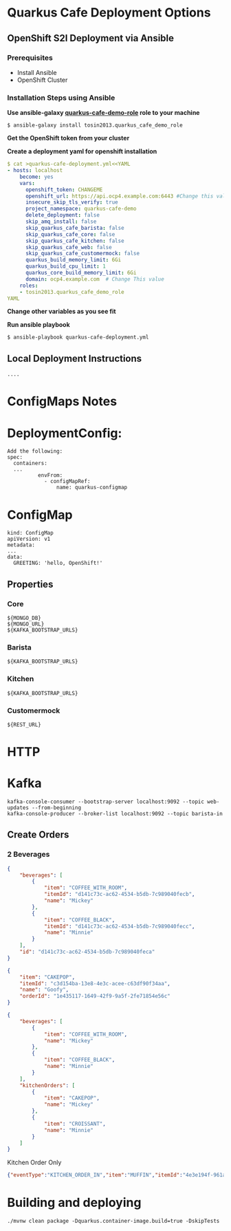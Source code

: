 # Quarkus Cafe Deployment Options 

## OpenShift S2I Deployment via Ansible 

### Prerequisites
* Install Ansible 
* OpenShift Cluster

### Installation Steps using Ansible 
**Use ansible-galaxy [quarkus-cafe-demo-role](https://github.com/tosin2013/quarkus-cafe-demo-role)  role to your machine**  
```shell
$ ansible-galaxy install tosin2013.quarkus_cafe_demo_role
```

**Get the OpenShift token from your cluster**  

**Create a deployment yaml for openshift installation**  
```yaml
$ cat >quarkus-cafe-deployment.yml<<YAML
- hosts: localhost
    become: yes
    vars:
      openshift_token: CHANGEME
      openshift_url: https://api.ocp4.example.com:6443 #Change this value
      insecure_skip_tls_verify: true
      project_namespace: quarkus-cafe-demo
      delete_deployment: false  
      skip_amq_install: false
      skip_quarkus_cafe_barista: false
      skip_quarkus_cafe_core: false
      skip_quarkus_cafe_kitchen: false
      skip_quarkus_cafe_web: false
      skip_quarkus_cafe_customermock: false
      quarkus_build_memory_limit: 6Gi
      quarkus_build_cpu_limit: 1
      quarkus_core_build_memory_limit: 6Gi
      domain: ocp4.example.com  # Change This value
    roles:
    - tosin2013.quarkus_cafe_demo_role
YAML

```


**Change other variables as you see fit**  

**Run ansible playbook**  
```shell
$ ansible-playbook quarkus-cafe-deployment.yml
```

## Local Deployment Instructions
```
....
```

# ConfigMaps Notes

# DeploymentConfig:
```
Add the following: 
spec:
  containers:
  ...
          envFrom:
            - configMapRef:
                name: quarkus-configmap
```

# ConfigMap
```
kind: ConfigMap
apiVersion: v1
metadata:
...
data:
  GREETING: 'hello, OpenShift!'
```
## Properties

### Core
```
${MONGO_DB}
${MONGO_URL}
${KAFKA_BOOTSTRAP_URLS}
```

### Barista
```
${KAFKA_BOOTSTRAP_URLS}
```

### Kitchen
```
${KAFKA_BOOTSTRAP_URLS}
```

### Customermock
```
${REST_URL}
```
# HTTP

# Kafka

```shell
kafka-console-consumer --bootstrap-server localhost:9092 --topic web-updates --from-beginning
kafka-console-producer --broker-list localhost:9092 --topic barista-in
```

## Create Orders

### 2 Beverages
```json
{
    "beverages": [
        {
            "item": "COFFEE_WITH_ROOM",
            "itemId": "d141c73c-ac62-4534-b5db-7c989040fecb",
            "name": "Mickey"
        },
        {
            "item": "COFFEE_BLACK",
            "itemId": "d141c73c-ac62-4534-b5db-7c989040fecc",
            "name": "Minnie"
        }
    ],
    "id": "d141c73c-ac62-4534-b5db-7c989040feca"
}
```
```json
{
    "item": "CAKEPOP",
    "itemId": "c3d154ba-13e8-4e3c-acee-c63df90f34aa",
    "name": "Goofy",
    "orderId": "1e435117-1649-42f9-9a5f-2fe71854e56c"
}
```
```json
{
    "beverages": [
        {
            "item": "COFFEE_WITH_ROOM",
            "name": "Mickey"
        },
        {
            "item": "COFFEE_BLACK",
            "name": "Minnie"
        }
    ],
    "kitchenOrders": [
        {
            "item": "CAKEPOP",
            "name": "Mickey"
        },
        {
            "item": "CROISSANT",
            "name": "Minnie"
        }
    ]
}
```

Kitchen Order Only
```json
{"eventType":"KITCHEN_ORDER_IN","item":"MUFFIN","itemId":"4e3e194f-961a-4a02-923b-26704cf30097","name":"Laurel","orderId":"6593f77c-8d36-4570-8b27-a0bccacf0bfb"}
```



# Building and deploying

```shell
./mvnw clean package -Dquarkus.container-image.build=true -DskipTests
```
